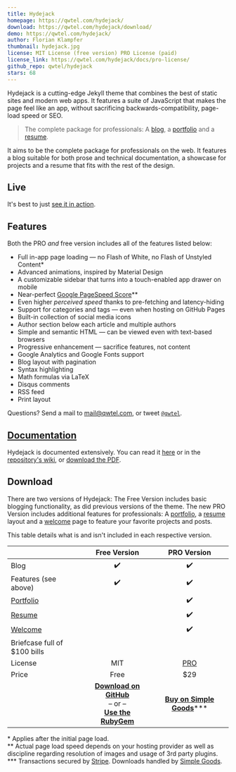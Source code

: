 ```yaml
---
title: Hydejack
homepage: https://qwtel.com/hydejack/
download: https://qwtel.com/hydejack/download/
demo: https://qwtel.com/hydejack/
author: Florian Klampfer
thumbnail: hydejack.jpg
license: MIT License (free version) PRO License (paid)
license_link: https://qwtel.com/hydejack/docs/pro-license/
github_repo: qwtel/hydejack
stars: 68
---
```


Hydejack is a cutting-edge Jekyll theme that combines the best of static sites and modern web apps.
It features a suite of JavaScript that makes the page feel like an app, without sacrificing backwards-compatibility,
page-load speed or SEO.

> The complete package for professionals: A [blog], a [portfolio] and a [resume].

It aims to be the complete package for professionals on the web.
It features a blog suitable for both prose and technical documentation,
a showcase for projects and a resume that fits with the rest of the design.

## Live
It's best to just [see it in action](https://qwtel.com/hydejack/).

## Features
Both the PRO *and* free version includes all of the features listed below:

* Full in-app page loading — no Flash of White, no Flash of Unstyled Content\*
* Advanced animations, inspired by Material Design
* A customizable sidebar that turns into a touch-enabled app drawer on mobile
* Near-perfect [Google PageSpeed Score][gpss]\*\*
* Even higher *perceived speed* thanks to pre-fetching and latency-hiding
* Support for categories and tags — even when hosting on GitHub Pages
* Built-in collection of social media icons
* Author section below each article and multiple authors
* Simple and semantic HTML — can be viewed even with text-based browsers
* Progressive enhancement — sacrifice features, not content
* Google Analytics and Google Fonts support
* Blog layout with pagination
* Syntax highlighting
* Math formulas via LaTeX
* Disqus comments
* RSS feed
* Print layout

Questions? Send a mail to [mail@qwtel.com](mailto:mail@qwtel.com), or tweet [`@qwtel`](https://www.twitter.com/qwtel).

## [Documentation][docs]
Hydejack is documented extensively.
You can read it [here][docs] or in the [repository's wiki][wiki], or [download the PDF][download].

## Download
There are two versions of Hydejack: The Free Version includes basic blogging functionality,
as did previous versions of the theme.
The new PRO Version includes additional features for professionals:
A [portfolio], a [resume] layout and a [welcome] page to feature your favorite projects and posts.

This table details what is and isn't included in each respective version.

| | Free Version | PRO Version |
|:-|:-:|:-:|
| Blog | ✔️ | ✔️ |
| Features (see above) | ✔️ | ✔️ |
| [Portfolio] | | ✔️ |
| [Resume] | | ✔️ |
| [Welcome] | | ✔️ |
| Briefcase full of $100 bills | | |
| License | MIT | [PRO] |
| Price | Free | $29 |
| | [**Download on GitHub**][download]<br/> – or – <br/>[**Use the RubyGem**][gem] | [**Buy on Simple Goods**][buy]\*\*\* |


\* Applies after the initial page load.  
\*\* Actual page load speed depends on your hosting provider as well as discipline regarding resolution of images and
usage of 3rd party plugins.  
\*\*\* Transactions secured by [Stripe](https://stripe.com). Downloads handled by [Simple Goods](https://simplegoods.co/).  

[blog]: https://qwtel.com/hydejack/blog/
[portfolio]: https://qwtel.com/hydejack/projects/
[resume]: https://qwtel.com/hydejack/resume/
[welcome]: https://qwtel.com/hydejack/
[pro]: https://qwtel.com/hydejack/docs/pro-license/
[docs]: https://qwtel.com/hydejack/docs/
[download]: https://github.com/qwtel/hydejack/releases
[gem]: https://rubygems.org/gems/jekyll-theme-hydejack
[buy]: https://app.simplegoods.co/i/AQTTVBOE
[wiki]: https://github.com/qwtel/hydejack/wiki
[gpss]: https://developers.google.com/speed/pagespeed/insights/?url=https%3A%2F%2Fqwtel.com%2Fhydejack%2F
